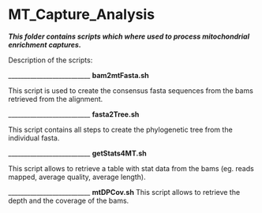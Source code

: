 # MT_Capture_Analysis

____*This folder contains scripts which where used to process mitochondrial enrichment captures.*____


Description of the scripts:

__________________________ **bam2mtFasta.sh**

This script is used to create the consensus fasta sequences from the bams retrieved from the alignment.

__________________________ **fasta2Tree.sh**

This script contains all steps to create the phylogenetic tree from the individual fasta.

__________________________ **getStats4MT.sh**

This script allows to retrieve a table with stat data from the bams (eg. reads mapped, average quality, average length).

__________________________ **mtDPCov.sh**
This script allows to retrieve the depth and the coverage of the bams. 



